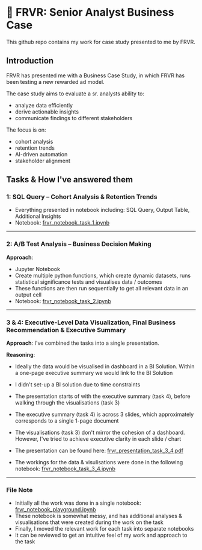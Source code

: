 # 🎯 FRVR: Senior Analyst Business Case

This github repo contains my work for case study presented to me by FRVR.

## Introduction

FRVR has presented me with a Business Case Study, in which FRVR has been testing a new rewarded ad model.

The case study aims to evaluate a sr. analysts ability to:
- analyze data efficiently
- derive actionable insights
- communicate findings to different stakeholders

The focus is on:
- cohort analysis
- retention trends
- AI-driven automation
- stakeholder alignment


## Tasks & How I've answered them

### 1: SQL Query – Cohort Analysis & Retention Trends

- Everything presented in notebook including: SQL Query, Output Table, Additional Insights
- Notebook: [frvr_notebook_task_1.ipynb](https://github.com/maxbenjs/frvr/blob/main/frvr_notebook_task_1.ipynb)

---


### 2: A/B Test Analysis – Business Decision Making

**Approach**: 
- Jupyter Notebook
- Create multiple python functions, which create dynamic datasets, runs statistical significance tests and visualises data / outcomes
- These functions are then run sequentially to get all relevant data in an output cell
- Notebook: [frvr_notebook_task_2.ipynb](https://github.com/maxbenjs/frvr/blob/main/frvr_notebook_task_2.ipynb)

---

### 3 & 4: Executive-Level Data Visualization, Final Business Recommendation & Executive Summary

**Approach**:
I've combined the tasks into a single presentation. 

**Reasoning**:
- Ideally the data would be visualised in dashboard in a BI Solution. Within a one-page executive summary we would link to the BI Solution
- I didn't set-up a BI solution due to time constraints
- The presentation starts of with the executive summary (task 4), before walking through the visualisations (task 3)
- The executive summary (task 4) is across 3 slides, which approximately corresponds to a single 1-page document
- The visualisations (task 3) don't mirror the cohesion of a dashboard. However, I've tried to achieve executive clarity in each slide / chart

- The presentation can be found here: [frvr_presentation_task_3_4.pdf](https://github.com/maxbenjs/frvr/blob/main/frvr_presentation_task_3_4.pdf)
- The workings for the data & visulisations were done in the following notebook: [frvr_notebook_task_3_4.ipynb](https://github.com/maxbenjs/frvr/blob/main/frvr_notebook_task_3_4.ipynb)

---

### File Note

- Initially all the work was done in a single notebook: [frvr_notebook_playground.ipynb](https://github.com/maxbenjs/frvr/blob/main/frvr_notebook_playground.pdf)
- These notebook is somewhat messy, and has additional analyses & visualisations that were created during the work on the task
- Finally, I moved the relevant work for each task into separate notebooks
- It can be reviewed to get an intuitive feel of my work and approach to the task
